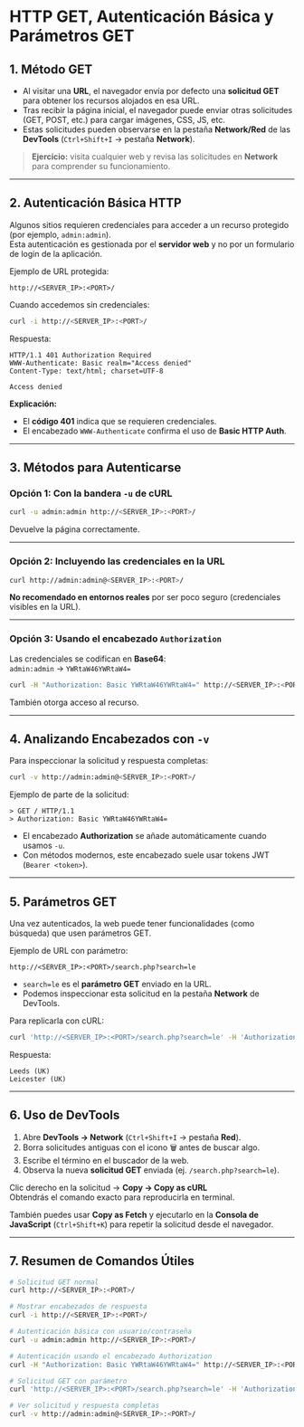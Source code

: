 #  HTTP GET, Autenticación Básica y Parámetros GET

##  1. Método GET
- Al visitar una **URL**, el navegador envía por defecto una **solicitud GET** para obtener los recursos alojados en esa URL.
- Tras recibir la página inicial, el navegador puede enviar otras solicitudes (GET, POST, etc.) para cargar imágenes, CSS, JS, etc.
- Estas solicitudes pueden observarse en la pestaña **Network/Red** de las **DevTools** (`Ctrl+Shift+I` → pestaña **Network**).

>  **Ejercicio:** visita cualquier web y revisa las solicitudes en **Network** para comprender su funcionamiento.

---

##  2. Autenticación Básica HTTP
Algunos sitios requieren credenciales para acceder a un recurso protegido (por ejemplo, `admin:admin`).  
Esta autenticación es gestionada por el **servidor web** y no por un formulario de login de la aplicación.

Ejemplo de URL protegida:
```
http://<SERVER_IP>:<PORT>/
```

Cuando accedemos sin credenciales:
```bash
curl -i http://<SERVER_IP>:<PORT>/
```
Respuesta:
```
HTTP/1.1 401 Authorization Required
WWW-Authenticate: Basic realm="Access denied"
Content-Type: text/html; charset=UTF-8

Access denied
```

 **Explicación:**  
- El **código 401** indica que se requieren credenciales.
- El encabezado `WWW-Authenticate` confirma el uso de **Basic HTTP Auth**.

---

##  3. Métodos para Autenticarse

### Opción 1: Con la bandera `-u` de cURL
```bash
curl -u admin:admin http://<SERVER_IP>:<PORT>/
```
 Devuelve la página correctamente.

---

### Opción 2: Incluyendo las credenciales en la URL
```bash
curl http://admin:admin@<SERVER_IP>:<PORT>/
```
 **No recomendado en entornos reales** por ser poco seguro (credenciales visibles en la URL).

---

### Opción 3: Usando el encabezado `Authorization`
Las credenciales se codifican en **Base64**:  
`admin:admin` → `YWRtaW46YWRtaW4=`

```bash
curl -H "Authorization: Basic YWRtaW46YWRtaW4=" http://<SERVER_IP>:<PORT>/
```
 También otorga acceso al recurso.

---

##  4. Analizando Encabezados con `-v`
Para inspeccionar la solicitud y respuesta completas:
```bash
curl -v http://admin:admin@<SERVER_IP>:<PORT>/
```
Ejemplo de parte de la solicitud:
```
> GET / HTTP/1.1
> Authorization: Basic YWRtaW46YWRtaW4=
```
- El encabezado **Authorization** se añade automáticamente cuando usamos `-u`.
- Con métodos modernos, este encabezado suele usar tokens JWT (`Bearer <token>`).

---

##  5. Parámetros GET
Una vez autenticados, la web puede tener funcionalidades (como búsqueda) que usen parámetros GET.

Ejemplo de URL con parámetro:
```
http://<SERVER_IP>:<PORT>/search.php?search=le
```
- `search=le` es el **parámetro GET** enviado en la URL.
- Podemos inspeccionar esta solicitud en la pestaña **Network** de DevTools.

 Para replicarla con cURL:
```bash
curl 'http://<SERVER_IP>:<PORT>/search.php?search=le' -H 'Authorization: Basic YWRtaW46YWRtaW4='
```
Respuesta:
```
Leeds (UK)
Leicester (UK)
```

---

##  6. Uso de DevTools
1. Abre **DevTools → Network** (`Ctrl+Shift+I` → pestaña **Red**).
2. Borra solicitudes antiguas con el icono 🗑️ antes de buscar algo.
3. Escribe el término en el buscador de la web.
4. Observa la nueva **solicitud GET** enviada (ej. `/search.php?search=le`).

 Clic derecho en la solicitud → **Copy → Copy as cURL**  
Obtendrás el comando exacto para reproducirla en terminal.

 También puedes usar **Copy as Fetch** y ejecutarlo en la **Consola de JavaScript** (`Ctrl+Shift+K`) para repetir la solicitud desde el navegador.

---

##  7. Resumen de Comandos Útiles
```bash
# Solicitud GET normal
curl http://<SERVER_IP>:<PORT>/

# Mostrar encabezados de respuesta
curl -i http://<SERVER_IP>:<PORT>/

# Autenticación básica con usuario/contraseña
curl -u admin:admin http://<SERVER_IP>:<PORT>/

# Autenticación usando el encabezado Authorization
curl -H "Authorization: Basic YWRtaW46YWRtaW4=" http://<SERVER_IP>:<PORT>/

# Solicitud GET con parámetro
curl 'http://<SERVER_IP>:<PORT>/search.php?search=le' -H 'Authorization: Basic YWRtaW46YWRtaW4='

# Ver solicitud y respuesta completas
curl -v http://admin:admin@<SERVER_IP>:<PORT>/
```
